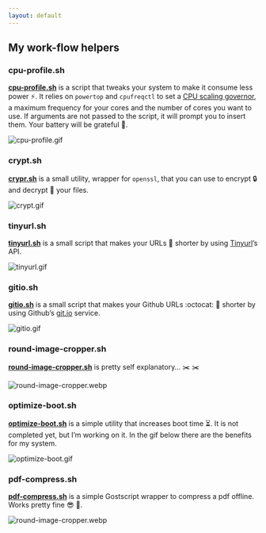 ```yaml
---
layout: default
---
```


## My work-flow helpers

### cpu-profile.sh

**[cpu-profile.sh](https://github.com/casalinovalerio/scripts/raw/actual-scripts/cpu-profile.sh)** is a script that tweaks your system to make it consume less power :zap:. It relies on `powertop` and `cpufreqctl` to set a [CPU scaling governor](https://wiki.archlinux.org/index.php/CPU_frequency_scaling#Scaling_governors), a maximum frequency for your cores and the number of cores you want to use. If arguments are not passed to the script, it will prompt you to insert them. Your battery will be grateful :battery:.

![cpu-profile.gif](/assets/gifs/cpu-profile.gif)

### crypt.sh

**[crypr.sh](https://github.com/casalinovalerio/scripts/raw/actual-scripts/crypt.sh)** is a small utility, wrapper for `openssl`, that you can use to encrypt :lock: and decrypt :key: your files.

![crypt.gif](/assets/gifs/crypt.gif)

### tinyurl.sh

**[tinyurl.sh](https://github.com/casalinovalerio/scripts/raw/actual-scripts/tinyurl.sh)** is a small script that makes your URLs :link: shorter by using [Tinyurl](https://tinyurl.com)’s API.

![tinyurl.gif](/assets/gifs/tinyurl.gif)

### gitio.sh

**[gitio.sh](https://github.com/casalinovalerio/scripts/raw/actual-scripts/gitio.sh)** is a small script that makes your Github URLs :octocat: :link: shorter by using Github’s [git.io](https://git.io) service.

![gitio.gif](/assets/gifs/gitio.gif)

### round-image-cropper.sh

**[round-image-cropper.sh](https://github.com/casalinovalerio/scripts/blob/actual-scripts/round-image-cropper.sh)** is pretty self explanatory… :scissors: :scissors:

![round-image-cropper.webp](/assets/images/round-image-cropper.webp)

### optimize-boot.sh

**[optimize-boot.sh](https://github.com/casalinovalerio/scripts/blob/actual-scripts/optimize-boot.sh)** is a simple utility that increases boot time :hourglass_flowing_sand:. It is not completed yet, but I’m working on it. In the gif below there are the benefits for my system.

![optimize-boot.gif](/assets/gifs/optimize-boot.gif)

### pdf-compress.sh

**[pdf-compress.sh](https://github.com/casalinovalerio/scripts/blob/actual-scripts/pdf-compress.sh)** is a simple Gostscript wrapper to compress a pdf offline. Works pretty fine :sunglasses: :page_facing_up:. 

![round-image-cropper.webp](/assets/images/pdf-compress.webp)
